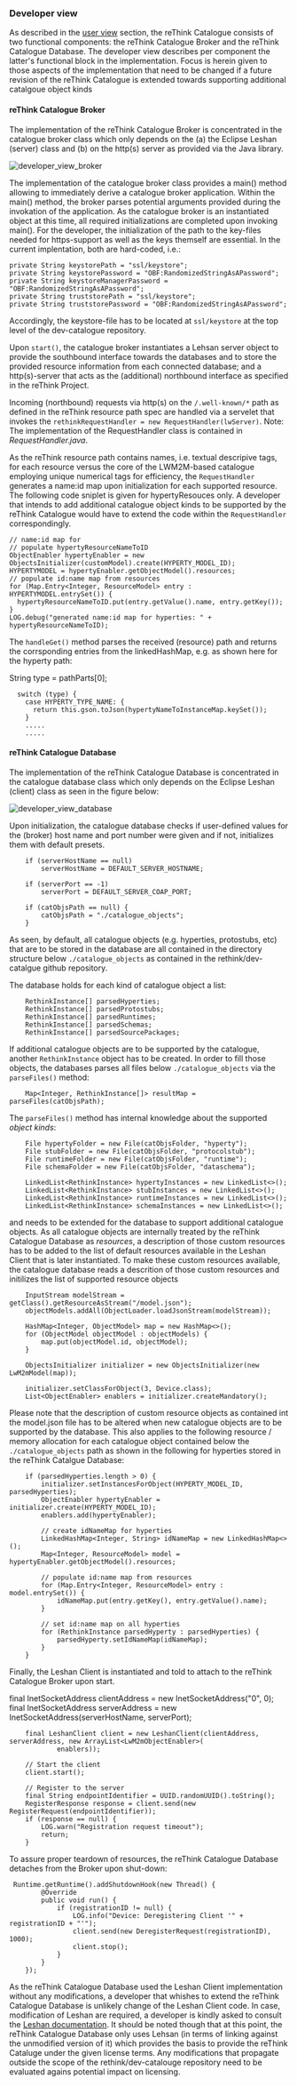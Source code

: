 ### Developer view

As described in the [user view](./user_view.md) section, the reThink Catalogue consists of two functional components: the reThink Catalogue Broker and the reThink Catalogue Database.  The developer view describes per component the latter's functional block in the implementation.  Focus is herein given to those aspects of the implementation that need to be changed if a future revision of the reThink Catalogue is extended towards supporting additional catalgoue object kinds


#### reThink Catalogue Broker

The implementation of the reThink Catalogue Broker is concentrated in the catalogue broker class which only depends on the (a) the Eclipse Leshan (server) class and (b) on the http(s) server as provided via the Java library.

![developer_view_broker](https://github.com/reTHINK-project/dev-catalogue/blob/master/doc/internals/catalogue-developer-view-broker.png)

The implementation of the catalogue broker class provides a main() method allowing to immediately derive a catalogue broker application.  Within the main() method, the broker parses potential arguments provided during the invokation of the application.  As the catalogue broker is an instantiated object at this time, all required initializations are completed upon invoking main().  For the developer, the initialization of the path to the key-files needed for https-support as well as the keys themself are essential.  In the current implentation, both are hard-coded, i.e.:

    private String keystorePath = "ssl/keystore";
    private String keystorePassword = "OBF:RandomizedStringAsAPassword";
    private String keystoreManagerPassword = "OBF:RandomizedStringAsAPassword";
    private String truststorePath = "ssl/keystore";
    private String truststorePassword = "OBF:RandomizedStringAsAPassword";
 
 Accordingly, the keystore-file has to be located at ```ssl/keystore``` at the top level of the dev-catalogue repository.
 
 Upon ```start()```, the catalogue broker instantiates a Lehsan server object to provide the southbound interface towards the databases and to store the provided resource information from each connected database; and a http(s)-server that acts as the (additional) northbound interface as specified in the reThink Project.
 
Incoming (northbound) requests via http(s) on the ```/.well-known/*``` path as defined in the reThink resource path spec are handled via a servelet that invokes the ```rethinkRequestHandler = new RequestHandler(lwServer)```.  Note: The implementation of the RequestHandler class is contained in *RequestHandler.java*.

As the reThink resource path contains names, i.e. textual descripive tags, for each resource versus the core of the LWM2M-based catalogue employing unique numerical tags for efficiency, the ```RequestHandler``` generates a name:id map upon initialization for each supported resource.  The following code sniplet is given for hypertyResouces only.  A developer that intends to add additional catalogue object kinds to be supported by the reThink Catalogue would have to extend the code within the ```RequestHandler``` correspondingly.

    // name:id map for
    // populate hypertyResourceNameToID
    ObjectEnabler hypertyEnabler = new ObjectsInitializer(customModel).create(HYPERTY_MODEL_ID);
    HYPERTYMODEL = hypertyEnabler.getObjectModel().resources;
    // populate id:name map from resources
    for (Map.Entry<Integer, ResourceModel> entry : HYPERTYMODEL.entrySet()) {
      hypertyResourceNameToID.put(entry.getValue().name, entry.getKey());
    }
    LOG.debug("generated name:id map for hyperties: " + hypertyResourceNameToID);
    

The ```handleGet()``` method parses the received (resource) path and returns the corrsponding entries from the linkedHashMap, e.g. as shown here for the hyperty path:

String type = pathParts[0];
      
      switch (type) {
        case HYPERTY_TYPE_NAME: {
          return this.gson.toJson(hypertyNameToInstanceMap.keySet());
        }
        .....
        .....
        


 


#### reThink Catalogue Database

The implementation of the reThink Catalogue Database is concentrated in the catalogue database class which only depends on the Eclipse Leshan (client) class as seen in the figure below:

![developer_view_database](https://github.com/reTHINK-project/dev-catalogue/blob/master/doc/internals/catalogue-developer-view-database.png)


Upon initialization, the catalogue database checks if user-defined values for the (broker) host name and port number were given and if not, initializes them with default presets.

        if (serverHostName == null)
            serverHostName = DEFAULT_SERVER_HOSTNAME;

        if (serverPort == -1)
            serverPort = DEFAULT_SERVER_COAP_PORT;

        if (catObjsPath == null) {
            catObjsPath = "./catalogue_objects";
        }

As seen, by default, all catalogue objects (e.g. hyperties, protostubs, etc) that are to be stored in the database are all contained in the directory structure below ```./catalogue_objects``` as contained in the rethink/dev-catalgue github repository.

The database holds for each kind of catalogue object a list:

        RethinkInstance[] parsedHyperties;
        RethinkInstance[] parsedProtostubs;
        RethinkInstance[] parsedRuntimes;
        RethinkInstance[] parsedSchemas;
        RethinkInstance[] parsedSourcePackages;

If additional catalogue objects are to be supported by the catalogue, another ```RethinkInstance``` object has to be created.  In order to fill those objects, the databases parses all files below ```./catalogue_objects``` via the ```parseFiles()``` method:

        Map<Integer, RethinkInstance[]> resultMap = parseFiles(catObjsPath);

The ```parseFiles()``` method has internal knowledge about the supported *object kinds*:

        File hypertyFolder = new File(catObjsFolder, "hyperty");
        File stubFolder = new File(catObjsFolder, "protocolstub");
        File runtimeFolder = new File(catObjsFolder, "runtime");
        File schemaFolder = new File(catObjsFolder, "dataschema");
        
        LinkedList<RethinkInstance> hypertyInstances = new LinkedList<>();
        LinkedList<RethinkInstance> stubInstances = new LinkedList<>();
        LinkedList<RethinkInstance> runtimeInstances = new LinkedList<>();
        LinkedList<RethinkInstance> schemaInstances = new LinkedList<>();

and needs to be extended for the database to support additional catalogue objects.  As all catalogue objects are internally treated by the reThink Catalogue Database as *resources*, a description of those custom resources has to be added to the list of default resources available in the Leshan Client that is later instantiated.  To make these custom resources available, the catalogue database reads a descrition of those custom resources and initilizes the list of supported resource objects

        InputStream modelStream = getClass().getResourceAsStream("/model.json");
        objectModels.addAll(ObjectLoader.loadJsonStream(modelStream));
        
        HashMap<Integer, ObjectModel> map = new HashMap<>();
        for (ObjectModel objectModel : objectModels) {
            map.put(objectModel.id, objectModel);
        }
        
        ObjectsInitializer initializer = new ObjectsInitializer(new LwM2mModel(map));
        
        initializer.setClassForObject(3, Device.class);
        List<ObjectEnabler> enablers = initializer.createMandatory();

Please note that the description of custom resource objects as contained int the model.json file has to be altered when new catalogue objects are to be supported by the database.  This also applies to the following resource / memory allocation for each catalogue object contained below the ```./catalogue_objects``` path as shown in the following for hyperties stored in the reThink Catalgue Database:

        if (parsedHyperties.length > 0) {
            initializer.setInstancesForObject(HYPERTY_MODEL_ID, parsedHyperties);
            ObjectEnabler hypertyEnabler = initializer.create(HYPERTY_MODEL_ID);
            enablers.add(hypertyEnabler);

            // create idNameMap for hyperties
            LinkedHashMap<Integer, String> idNameMap = new LinkedHashMap<>();
            Map<Integer, ResourceModel> model = hypertyEnabler.getObjectModel().resources;

            // populate id:name map from resources
            for (Map.Entry<Integer, ResourceModel> entry : model.entrySet()) {
                idNameMap.put(entry.getKey(), entry.getValue().name);
            }

            // set id:name map on all hyperties
            for (RethinkInstance parsedHyperty : parsedHyperties) {
                parsedHyperty.setIdNameMap(idNameMap);
            }
        }

Finally, the Leshan Client is instantiated and told to attach to the reThink Catalogue Broker upon start.  

 final InetSocketAddress clientAddress = new InetSocketAddress("0", 0);
        final InetSocketAddress serverAddress = new InetSocketAddress(serverHostName, serverPort);

        final LeshanClient client = new LeshanClient(clientAddress, serverAddress, new ArrayList<LwM2mObjectEnabler>(
                enablers));

        // Start the client
        client.start();

        // Register to the server
        final String endpointIdentifier = UUID.randomUUID().toString();
        RegisterResponse response = client.send(new RegisterRequest(endpointIdentifier));
        if (response == null) {
            LOG.warn("Registration request timeout");
            return;
        }

To assure proper teardown of resources, the reThink Catalogue Database detaches from the Broker upon shut-down:

     Runtime.getRuntime().addShutdownHook(new Thread() {
            @Override
            public void run() {
                if (registrationID != null) {
                    LOG.info("Device: Deregistering Client '" + registrationID + "'");
                    client.send(new DeregisterRequest(registrationID), 1000);
                    client.stop();
                }
            }
        });


As the reThink Catalogue Database used the Leshan Client implementation without any modifications, a developer that whishes to extend the reThink Catalogue Database is unlikely change of the Leshan Client code.  In case, modification of Leshan are required, a developer is kindly asked to consult the [Leshan documentation](https://github.com/eclipse/leshan).  It should be noted though that at this point, the reThink Catalogue Database only uses Lehsan (in terms of linking against the unmodified version of it) which provides the basis to provide the reThink Cataluge under the given license terms.  Any modifications that propagate outside the scope of the rethink/dev-catalouge repository need to be evaluated agains potential impact on licensing.

